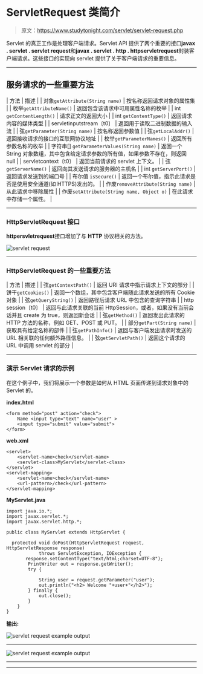 # ServletRequest 类简介

> 原文：<https://www.studytonight.com/servlet/servlet-request.php>

Servlet 的真正工作是处理客户端请求。Servlet API 提供了两个重要的接口**javax . servlet . servlet request**和**javax . servlet . http . httpservletrequest**封装客户端请求。这些接口的实现向 servlet 提供了关于客户端请求的重要信息。

* * *

## 服务请求的一些重要方法

| 方法 | 描述 |
| 对象`getAttribute(String name)` | 按名称返回请求对象的属性集 |
| 枚举`getAttributeName()` | 返回包含该请求中可用属性名称的枚举 |
| int `getContentLength()` | 请求正文的返回大小 |
| int `getContentType()` | 返回请求内容的媒体类型 |
| servletinputstream〔t0〕 | 返回用于读取二进制数据的输入流 |
| 弦`getParameter(String name)` | 按名称返回参数值 |
| 弦`getLocalAddr()` | 返回接收请求的接口的互联网协议地址 |
| 枚举`getParameterNames()` | 返回所有参数名称的枚举 |
| 字符串[] `getParameterValues(String name)` | 返回一个 String 对象数组，其中包含给定请求参数的所有值，如果参数不存在，则返回 null |
| servletcontext〔t0〕 | 返回当前请求的 servlet 上下文。 |
| 弦`getServerName()` | 返回向其发送请求的服务器的主机名 |
| int `getServerPort()` | 返回请求发送到的端口号 |
| 布尔值 `isSecure()` | 返回一个布尔值，指示此请求是否是使用安全通道(如 HTTPS)发出的。 |
| 作废`removeAttribute(String name)` | 从此请求中移除属性 |
| 作废`setAttribute(String name, Object o)` | 在此请求中存储一个属性。 |

* * *

### HttpServletRequest 接口

**httpersvletrequest**接口增加了与 **HTTP** 协议相关的方法。

![servlet request](../Images/5a818a7340b37b82004299101ed9daa6.png)

* * *

### HttpServletRequest 的一些重要方法

| 方法 | 描述 |
| 弦`getContextPath()` | 返回 URI 请求中指示请求上下文的部分 |
| 饼干`getCookies()` | 返回一个数组，其中包含客户端随此请求发送的所有 Cookie 对象 |
| 弦`getQueryString()` | 返回路径后请求 URL 中包含的查询字符串 |
| http session〔t0〕 | 返回与此请求关联的当前 HttpSession，或者，如果没有当前会话并且 create 为 true，则返回新会话 |
| 弦`getMethod()` | 返回发出此请求的 HTTP 方法的名称，例如 GET、POST 或 PUT。 |
| 部分`getPart(String name)` | 获取具有给定名称的部件 |
| 弦`getPathInfo()` | 返回与客户端发出请求时发送的 URL 相关联的任何额外路径信息。 |
| 弦`getServletPath()` | 返回这个请求的 URL 中调用 servlet 的部分 |

* * *

### 演示 Servlet 请求的示例

在这个例子中，我们将展示一个参数是如何从 HTML 页面传递到请求对象中的 Servlet 的。

**index.html**

```
<form method="post" action="check">
    Name <input type="text" name="user" >
    <input type="submit" value="submit">
</form> 
```

**web.xml**

```
<servlet>
    <servlet-name>check</servlet-name>
    <servlet-class>MyServlet</servlet-class>
</servlet>
<servlet-mapping>
    <servlet-name>check</servlet-name>
    <url-pattern>/check</url-pattern>
</servlet-mapping> 
```

**MyServlet.java**

```
import java.io.*;
import javax.servlet.*;
import javax.servlet.http.*;

public class MyServlet extends HttpServlet {

  protected void doPost(HttpServletRequest request, HttpServletResponse response)
            throws ServletException, IOException {
       response.setContentType("text/html;charset=UTF-8");
        PrintWriter out = response.getWriter();
        try {

            String user = request.getParameter("user");
            out.println("<h2> Welcome "+user+"</h2>");
        } finally {            
            out.close();
        }
    }
} 
```

**输出:**

![servlet request example output](../Images/976618461abf5e5bf8c2855e44f1c2e2.png)

* * *

![servlet request example output](../Images/d811e02ff21a5b2217af2f60082fb3f6.png)

* * *

* * *